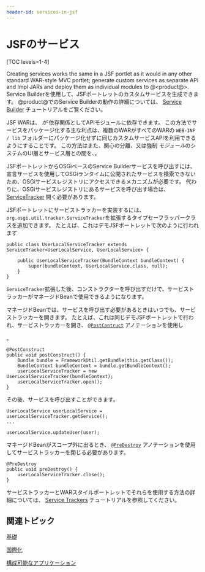 ```yaml
---
header-id: services-in-jsf
---
```


# JSFのサービス

[TOC levels=1-4]

Creating services works the same in a JSF portlet as it would in any other standard WAR-style MVC portlet; generate custom services as separate API and Impl JARs and deploy them as individual modules to @<product@>. Service Builderを使用して、JSFポートレットのカスタムサービスを生成できます。 @product@でのService Builderの動作の詳細については、 [Service Builder](/docs/7-1/tutorials/-/knowledge_base/t/service-builder) チュートリアルをご覧ください。

JSF WARは、 *が* 依存関係としてAPIモジュールに依存できます。 この方法でサービスをパッケージ化する主な利点は、複数のWARがすべてのWARの `WEB-INF / lib` フォルダーにパッケージ化せずに同じカスタムサービスAPIを利用できるようにすることです。 この方法はまた、関心の分離、又は強制 *モジュール*のシステムのUI層とサービス層との間を、。

JSFポートレットからOSGiベースのService Builderサービスを呼び出すには、宣言サービスを使用してOSGiランタイムに公開されたサービスを検索できないため、OSGiサービスレジストリにアクセスできるメカニズムが必要です。 代わりに、OSGiサービスレジストリにあるサービスを呼び出す場合は、 [ServiceTracker](https://osgi.org/javadoc/r6/core/org/osgi/util/tracker/ServiceTracker.html) 開く必要があります。

JSFポートレットにサービストラッカーを実装するには、 `org.osgi.util.tracker.ServiceTracker`を拡張するタイプセーフラッパークラスを追加できます。 たとえば、これはデモJSFポートレットで次のように行われます

    public class UserLocalServiceTracker extends ServiceTracker<UserLocalService, UserLocalService> {
    
        public UserLocalServiceTracker(BundleContext bundleContext) {
            super(bundleContext, UserLocalService.class, null);
        }
    }

`ServiceTracker`拡張した後、コンストラクターを呼び出すだけで、サービストラッカーがマネージドBeanで使用できるようになります。

マネージドBeanでは、サービスを呼び出す必要があるときはいつでも、サービストラッカーを開きます。 たとえば、これは同じデモJSFポートレットで行われ、サービストラッカーを開き、 [`@PostContruct`](http://docs.oracle.com/javaee/7/api/javax/annotation/PostConstruct.html) アノテーションを使用し

 。</p> 

    @PostConstruct
    public void postConstruct() {
        Bundle bundle = FrameworkUtil.getBundle(this.getClass());
        BundleContext bundleContext = bundle.getBundleContext();
        userLocalServiceTracker = new UserLocalServiceTracker(bundleContext);
        userLocalServiceTracker.open();
    }
    

その後、サービスを呼び出すことができます。

    UserLocalService userLocalService = userLocalServiceTracker.getService();
    ...
    
    userLocalService.updateUser(user);
    

マネージドBeanがスコープ外に出るとき、 [`@PreDestroy`](http://docs.oracle.com/javaee/7/api/javax/annotation/PreDestroy.html) アノテーションを使用してサービストラッカーを閉じる必要があります。

    @PreDestroy
    public void preDestroy() {
        userLocalServiceTracker.close();
    }
    

サービストラッカーとWARスタイルポートレットでそれらを使用する方法の詳細については、 [Service Trackers](/docs/7-1/tutorials/-/knowledge_base/t/service-trackers) チュートリアルを参照してください。



## 関連トピック

[基礎](/docs/7-1/tutorials/-/knowledge_base/t/fundamentals)

[国際化](/docs/7-1/tutorials/-/knowledge_base/t/internationalization)

[構成可能なアプリケーション](/docs/7-1/tutorials/-/knowledge_base/t/configurable-applications)
